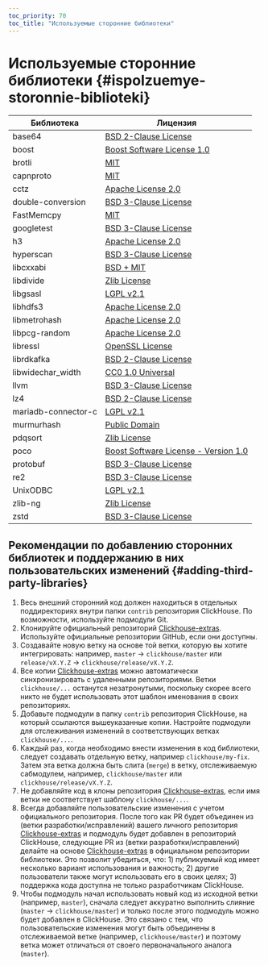 ```yaml
---
toc_priority: 70
toc_title: "Используемые сторонние библиотеки"
---
```



# Используемые сторонние библиотеки {#ispolzuemye-storonnie-biblioteki}

| Библиотека          | Лицензия                                                                                                                                     |
|---------------------|----------------------------------------------------------------------------------------------------------------------------------------------|
| base64              | [BSD 2-Clause License](https://github.com/aklomp/base64/blob/a27c565d1b6c676beaf297fe503c4518185666f7/LICENSE)                               |
| boost               | [Boost Software License 1.0](https://github.com/ClickHouse-Extras/boost-extra/blob/6883b40449f378019aec792f9983ce3afc7ff16e/LICENSE_1_0.txt) |
| brotli              | [MIT](https://github.com/google/brotli/blob/master/LICENSE)                                                                                  |
| capnproto           | [MIT](https://github.com/capnproto/capnproto/blob/master/LICENSE)                                                                            |
| cctz                | [Apache License 2.0](https://github.com/google/cctz/blob/4f9776a310f4952454636363def82c2bf6641d5f/LICENSE.txt)                               |
| double-conversion   | [BSD 3-Clause License](https://github.com/google/double-conversion/blob/cf2f0f3d547dc73b4612028a155b80536902ba02/LICENSE)                    |
| FastMemcpy          | [MIT](https://github.com/ClickHouse/ClickHouse/blob/master/libs/libmemcpy/impl/LICENSE)                                                      |
| googletest          | [BSD 3-Clause License](https://github.com/google/googletest/blob/master/LICENSE)                                                             |
| h3                  | [Apache License 2.0](https://github.com/uber/h3/blob/master/LICENSE)                                                                         |
| hyperscan           | [BSD 3-Clause License](https://github.com/intel/hyperscan/blob/master/LICENSE)                                                               |
| libcxxabi           | [BSD + MIT](https://github.com/ClickHouse/ClickHouse/blob/master/libs/libglibc-compatibility/libcxxabi/LICENSE.TXT)                          |
| libdivide           | [Zlib License](https://github.com/ClickHouse/ClickHouse/blob/master/contrib/libdivide/LICENSE.txt)                                           |
| libgsasl            | [LGPL v2.1](https://github.com/ClickHouse-Extras/libgsasl/blob/3b8948a4042e34fb00b4fb987535dc9e02e39040/LICENSE)                             |
| libhdfs3            | [Apache License 2.0](https://github.com/ClickHouse-Extras/libhdfs3/blob/bd6505cbb0c130b0db695305b9a38546fa880e5a/LICENSE.txt)                |
| libmetrohash        | [Apache License 2.0](https://github.com/ClickHouse/ClickHouse/blob/master/contrib/libmetrohash/LICENSE)                                      |
| libpcg-random       | [Apache License 2.0](https://github.com/ClickHouse/ClickHouse/blob/master/contrib/libpcg-random/LICENSE-APACHE.txt)                          |
| libressl            | [OpenSSL License](https://github.com/ClickHouse-Extras/ssl/blob/master/COPYING)                                                              |
| librdkafka          | [BSD 2-Clause License](https://github.com/edenhill/librdkafka/blob/363dcad5a23dc29381cc626620e68ae418b3af19/LICENSE)                         |
| libwidechar_width  | [CC0 1.0 Universal](https://github.com/ClickHouse/ClickHouse/blob/master/libs/libwidechar_width/LICENSE)                                     |
| llvm                | [BSD 3-Clause License](https://github.com/ClickHouse-Extras/llvm/blob/163def217817c90fb982a6daf384744d8472b92b/llvm/LICENSE.TXT)             |
| lz4                 | [BSD 2-Clause License](https://github.com/lz4/lz4/blob/c10863b98e1503af90616ae99725ecd120265dfb/LICENSE)                                     |
| mariadb-connector-c | [LGPL v2.1](https://github.com/ClickHouse-Extras/mariadb-connector-c/blob/3.1/COPYING.LIB)                                                   |
| murmurhash          | [Public Domain](https://github.com/ClickHouse/ClickHouse/blob/master/contrib/murmurhash/LICENSE)                                             |
| pdqsort             | [Zlib License](https://github.com/ClickHouse/ClickHouse/blob/master/contrib/pdqsort/license.txt)                                             |
| poco                | [Boost Software License - Version 1.0](https://github.com/ClickHouse-Extras/poco/blob/fe5505e56c27b6ecb0dcbc40c49dc2caf4e9637f/LICENSE)      |
| protobuf            | [BSD 3-Clause License](https://github.com/ClickHouse-Extras/protobuf/blob/12735370922a35f03999afff478e1c6d7aa917a4/LICENSE)                  |
| re2                 | [BSD 3-Clause License](https://github.com/google/re2/blob/7cf8b88e8f70f97fd4926b56aa87e7f53b2717e0/LICENSE)                                  |
| UnixODBC            | [LGPL v2.1](https://github.com/ClickHouse-Extras/UnixODBC/tree/b0ad30f7f6289c12b76f04bfb9d466374bb32168)                                     |
| zlib-ng             | [Zlib License](https://github.com/ClickHouse-Extras/zlib-ng/blob/develop/LICENSE.md)                                                         |
| zstd                | [BSD 3-Clause License](https://github.com/facebook/zstd/blob/dev/LICENSE)                                                                    |

## Рекомендации по добавлению сторонних библиотек и поддержанию в них пользовательских изменений {#adding-third-party-libraries}

1. Весь внешний сторонний код должен находиться в отдельных поддиректориях внутри папки `contrib` репозитория ClickHouse. По возможности, используйте подмодули Git.
2. Клонируйте официальный репозиторий [Clickhouse-extras](https://github.com/ClickHouse-Extras). Используйте официальные репозитории GitHub, если они доступны.
3. Создавайте новую ветку на основе той ветки, которую вы хотите интегрировать: например, `master` -> `clickhouse/master` или `release/vX.Y.Z` -> `clickhouse/release/vX.Y.Z`.
4. Все копии [Clickhouse-extras](https://github.com/ClickHouse-Extras) можно автоматически синхронизировать с удаленными репозиториями. Ветки `clickhouse/...` останутся незатронутыми, поскольку скорее всего никто не будет использовать этот шаблон именования в своих репозиториях.
5. Добавьте подмодули в папку `contrib` репозитория ClickHouse, на который ссылаются вышеуказанные копии. Настройте подмодули для отслеживания изменений в соответствующих ветках `clickhouse/...`.
6. Каждый раз, когда необходимо внести изменения в код библиотеки, следует создавать отдельную ветку, например `clickhouse/my-fix`. Затем эта ветка должна быть слита (`merge`) в ветку, отслеживаемую сабмодулем, например, `clickhouse/master` или `clickhouse/release/vX.Y.Z`.
7. Не добавляйте код в клоны репозитория [Clickhouse-extras](https://github.com/ClickHouse-Extras), если имя ветки не соответствует шаблону `clickhouse/...`.
8. Всегда добавляйте пользовательские изменения с учетом официального репозитория. После того как PR будет объединен из (ветки разработки/исправлений) вашего личного репозитория [Clickhouse-extras](https://github.com/ClickHouse-Extras) и подмодуль будет добавлен в репозиторий ClickHouse, следующие PR из (ветки разработки/исправлений) делайте на основе [Clickhouse-extras](https://github.com/ClickHouse-Extras) в официальном репозитории библиотеки. Это позволит убедиться, что: 1) публикуемый код имеет несколько вариант использования и важность; 2) другие пользователи также могут использовать его в своих целях; 3) поддержка кода доступна не только разработчикам ClickHouse.
9. Чтобы подмодуль начал использовать новый код из исходной ветки (например, `master`), сначала следует аккуратно выполнить слияние (`master` -> `clickhouse/master`) и только после этого подмодуль можно будет добавлен в ClickHouse. Это связано с тем, что пользовательские изменения могут быть объединены в отслеживаемой ветке (например, `clickhouse/master`) и поэтому ветка может отличаться от своего первоначального аналога (`master`).
